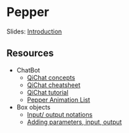 # Pepper 

Slides: [Introduction](https://docs.google.com/presentation/d/1uViDWhsALzFUFQwSkuy10qRR7-YLyCX1iUiI09kJ4nA/edit?usp=sharing)

## Resources

* ChatBot
	* [QiChat concepts](http://doc.aldebaran.com/2-1/naoqi/audio/dialog/dialog-syntax_full.html)
	* [QiChat cheatsheet](http://doc.aldebaran.com/2-1/naoqi/audio/dialog/aldialog_syntax_cheat_sheet.html)
	* [QiChat tutorial](https://www.youtube.com/watch?v=tqVbX5NWFdU)
	* [Pepper Animation List](http://doc.aldebaran.com/2-4/naoqi/motion/alanimationplayer-advanced.html)
* Box objects
	* [Input/ output notations](http://doc.aldebaran.com/2-4/software/choregraphe/objects/box_input_output.html)
	* [Adding parameters, input, output](http://doc.aldebaran.com/1-14/software/choregraphe/objects/box_optional_components.html)
